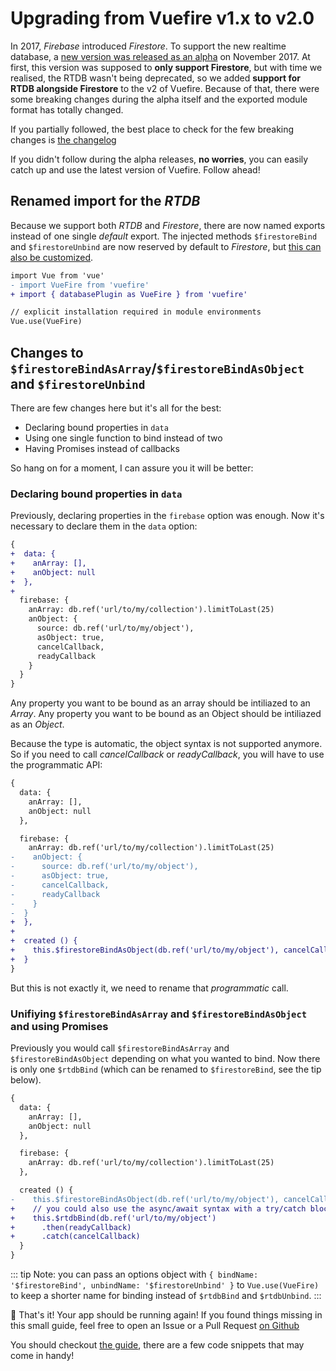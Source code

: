 # Upgrading from Vuefire v1.x to v2.0

In 2017, _Firebase_ introduced _Firestore_. To support the new realtime database, a [new version was released as an alpha](https://github.com/vuejs/vuefire/releases/tag/2.0.0-alpha.0) on November 2017. At first, this version was supposed to **only support Firestore**, but with time we realised, the RTDB wasn't being deprecated, so we added **support for RTDB alongside Firestore** to the v2 of Vuefire. Because of that, there were some breaking changes during the alpha itself and the exported module format has totally changed.

If you partially followed, the best place to check for the few breaking changes is [the changelog](https://github.com/vuejs/vuefire/blob/master/CHANGELOG.md)

If you didn't follow during the alpha releases, **no worries**, you can easily catch up and use the latest version of Vuefire. Follow ahead!

## Renamed import for the _RTDB_

Because we support both _RTDB_ and _Firestore_, there are now named exports instead of one single _default_ export. The injected methods `$firestoreBind` and `$firestoreUnbind` are now reserved by default to _Firestore_, but [this can also be customized](https://vuefire.vuejs.org/api/vuefire.html#rtdbplugin).

```diff
import Vue from 'vue'
- import VueFire from 'vuefire'
+ import { databasePlugin as VueFire } from 'vuefire'

// explicit installation required in module environments
Vue.use(VueFire)
```

## Changes to `$firestoreBindAsArray`/`$firestoreBindAsObject` and `$firestoreUnbind`

There are few changes here but it's all for the best:

- Declaring bound properties in `data`
- Using one single function to bind instead of two
- Having Promises instead of callbacks

So hang on for a moment, I can assure you it will be better:

### Declaring bound properties in `data`

Previously, declaring properties in the `firebase` option was enough. Now it's necessary to declare them in the `data` option:

```diff
{
+  data: {
+    anArray: [],
+    anObject: null
+  },
+
  firebase: {
    anArray: db.ref('url/to/my/collection').limitToLast(25)
    anObject: {
      source: db.ref('url/to/my/object'),
      asObject: true,
      cancelCallback,
      readyCallback
    }
  }
}
```

Any property you want to be bound as an array should be intiliazed to an _Array_.
Any property you want to be bound as an Object should be intiliazed as an _Object_.

Because the type is automatic, the object syntax is not supported anymore. So if you need to call _cancelCallback_ or _readyCallback_, you will have to use the programmatic API:

```diff
{
  data: {
    anArray: [],
    anObject: null
  },

  firebase: {
    anArray: db.ref('url/to/my/collection').limitToLast(25)
-    anObject: {
-      source: db.ref('url/to/my/object'),
-      asObject: true,
-      cancelCallback,
-      readyCallback
-    }
-  }
+  },
+
+  created () {
+    this.$firestoreBindAsObject(db.ref('url/to/my/object'), cancelCallback, readyCallback)
+  }
}
```

But this is not exactly it, we need to rename that _programmatic_ call.

### Unifiying `$firestoreBindAsArray` and `$firestoreBindAsObject` and using Promises

Previously you would call `$firestoreBindAsArray` and `$firestoreBindAsObject` depending on what you wanted to bind. Now there is only one `$rtdbBind` (which can be renamed to `$firestoreBind`, see the tip below).

```diff
{
  data: {
    anArray: [],
    anObject: null
  },

  firebase: {
    anArray: db.ref('url/to/my/collection').limitToLast(25)
  },

  created () {
-    this.$firestoreBindAsObject(db.ref('url/to/my/object'), cancelCallback, readyCallback)
+    // you could also use the async/await syntax with a try/catch block
+    this.$rtdbBind(db.ref('url/to/my/object')
+      .then(readyCallback)
+      .catch(cancelCallback)
  }
}
```

::: tip
Note: you can pass an options object with `{ bindName: '$firestoreBind', unbindName: '$firestoreUnbind' }` to `Vue.use(VueFire)` to keep a shorter name for binding instead of `$rtdbBind` and `$rtdbUnbind`.
:::

🎉 That's it! Your app should be running again! If you found things missing in this small guide, feel free to open an Issue or a Pull Request [on Github](https://github.com/vuejs/vuefire)

You should checkout [the guide](./), there are a few code snippets that may come in handy!
